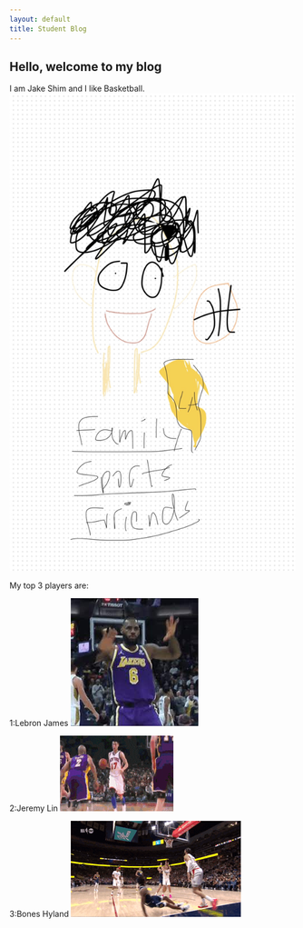 ```yaml
---
layout: default
title: Student Blog
---
```



## Hello, welcome to my blog
I am Jake Shim 
and I like Basketball.
![!\[Alt text\](IMG_5874.jpg)](images/IMG_5874.jpg)

My top 3 players are:


1:Lebron James ![!\[Alt text\](images/image-1.png)](images/image.png)


2:Jeremy Lin ![!\[Alt text\](images/image-1.png)](images/image-1.png)


3:Bones Hyland ![!\[Alt text\](image-2.png)](images/image-2.png)


